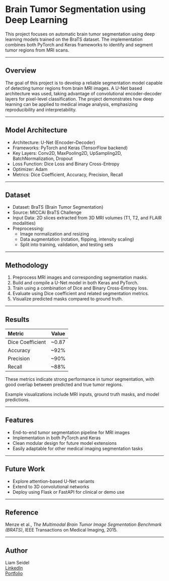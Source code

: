 # Brain Tumor Segmentation using Deep Learning

This project focuses on automatic brain tumor segmentation using deep learning models trained on the BraTS dataset. The implementation combines both PyTorch and Keras frameworks to identify and segment tumor regions from MRI scans.

---

## Overview

The goal of this project is to develop a reliable segmentation model capable of detecting tumor regions from brain MRI images. A U-Net based architecture was used, taking advantage of convolutional encoder-decoder layers for pixel-level classification. The project demonstrates how deep learning can be applied to medical image analysis, emphasizing reproducibility and interpretability.

---

## Model Architecture

- Architecture: U-Net (Encoder–Decoder)
- Frameworks: PyTorch and Keras (TensorFlow backend)
- Key Layers: Conv2D, MaxPooling2D, UpSampling2D, BatchNormalization, Dropout
- Loss Function: Dice Loss and Binary Cross-Entropy
- Optimizer: Adam
- Metrics: Dice Coefficient, Accuracy, Precision, Recall

---

## Dataset

- Dataset: BraTS (Brain Tumor Segmentation)  
- Source: MICCAI BraTS Challenge  
- Input Data: 2D slices extracted from 3D MRI volumes (T1, T2, and FLAIR modalities)
- Preprocessing:
  - Image normalization and resizing
  - Data augmentation (rotation, flipping, intensity scaling)
  - Split into training, validation, and testing sets

---

## Methodology

1. Preprocess MRI images and corresponding segmentation masks.  
2. Build and compile a U-Net model in both Keras and PyTorch.  
3. Train using a combination of Dice and Binary Cross-Entropy loss.  
4. Evaluate using Dice coefficient and related segmentation metrics.  
5. Visualize predicted masks compared to ground truth.

---

## Results

| Metric | Value |
|:-------|:------:|
| Dice Coefficient | ~0.87 |
| Accuracy | ~92% |
| Precision | ~90% |
| Recall | ~88% |

These metrics indicate strong performance in tumor segmentation, with good overlap between predicted and true tumor regions.

Example visualizations include MRI inputs, ground truth masks, and model predictions.

---

## Features

- End-to-end tumor segmentation pipeline for MRI images  
- Implementation in both PyTorch and Keras  
- Clean modular design for future model extensions  
- Easily adaptable for other medical imaging segmentation tasks

---

## Future Work

- Explore attention-based U-Net variants  
- Extend to 3D convolutional networks  
- Deploy using Flask or FastAPI for clinical or demo use  

---

## Reference

Menze et al., *The Multimodal Brain Tumor Image Segmentation Benchmark (BRATS)*, IEEE Transactions on Medical Imaging, 2015.

---

## Author

Liam Seidel  
[LinkedIn](https://www.linkedin.com/in/liam-seidel)  
[Portfolio](https://liamseidel.com)
